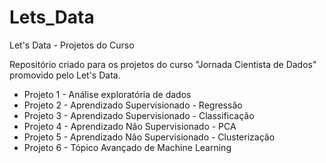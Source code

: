 # Lets_Data
Let's Data -  Projetos do Curso

Repositório criado para os projetos do curso "Jornada Cientista de Dados" promovido pelo Let's Data.
* Projeto 1 - Análise exploratória de dados
* Projeto 2 - Aprendizado Supervisionado - Regressão
* Projeto 3 - Aprendizado Supervisionado - Classificação
* Projeto 4 - Aprendizado Não Supervisionado - PCA
* Projeto 5 - Aprendizado Não Supervisionado - Clusterização
* Projeto 6 - Tópico Avançado de Machine Learning

